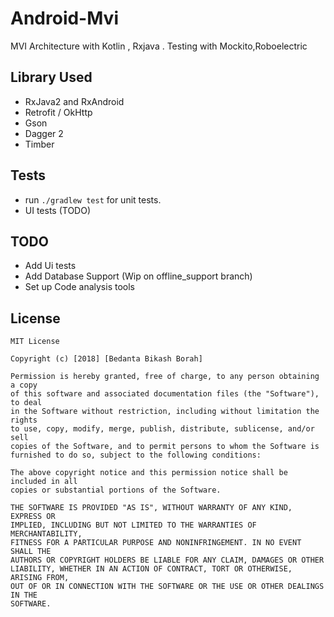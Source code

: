 # Android-Mvi
MVI Architecture with Kotlin , Rxjava . Testing with Mockito,Roboelectric

## Library Used
* RxJava2 and RxAndroid
* Retrofit / OkHttp
* Gson
* Dagger 2
* Timber

## Tests
* run `./gradlew test` for unit tests.
* UI tests (TODO)


## TODO
* Add Ui tests
* Add Database Support (Wip on offline_support branch)
* Set up Code analysis tools

## License

```
MIT License

Copyright (c) [2018] [Bedanta Bikash Borah]

Permission is hereby granted, free of charge, to any person obtaining a copy
of this software and associated documentation files (the "Software"), to deal
in the Software without restriction, including without limitation the rights
to use, copy, modify, merge, publish, distribute, sublicense, and/or sell
copies of the Software, and to permit persons to whom the Software is
furnished to do so, subject to the following conditions:

The above copyright notice and this permission notice shall be included in all
copies or substantial portions of the Software.

THE SOFTWARE IS PROVIDED "AS IS", WITHOUT WARRANTY OF ANY KIND, EXPRESS OR
IMPLIED, INCLUDING BUT NOT LIMITED TO THE WARRANTIES OF MERCHANTABILITY,
FITNESS FOR A PARTICULAR PURPOSE AND NONINFRINGEMENT. IN NO EVENT SHALL THE
AUTHORS OR COPYRIGHT HOLDERS BE LIABLE FOR ANY CLAIM, DAMAGES OR OTHER
LIABILITY, WHETHER IN AN ACTION OF CONTRACT, TORT OR OTHERWISE, ARISING FROM,
OUT OF OR IN CONNECTION WITH THE SOFTWARE OR THE USE OR OTHER DEALINGS IN THE
SOFTWARE.

